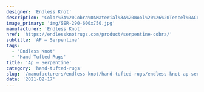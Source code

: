 ```yaml
---
designer: 'Endless Knot'
description: 'Color%3A%20Cobra%0AMaterial%3A%20Wool%20%26%20Tencel%0ACollection%3A%20Hand-Tufted%20Collection'
image_primary: 'img/SER-290-600x750.jpg'
manufacturer: 'Endless Knot'
href: 'https://endlessknotrugs.com/product/serpentine-cobra/'
subtitle: 'AP – Serpentine'
tags:
  - 'Endless Knot'
  - 'Hand-Tufted Rugs'
title: 'Ap – Serpentine'
category: 'hand-tufted-rugs'
slug: '/manufacturers/endless-knot/hand-tufted-rugs/endless-knot-ap-serpentine'
date: '2021-02-17'
---
```

